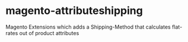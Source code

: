 magento-attributeshipping
=========================

Magento Extensions which adds a Shipping-Method that calculates flat-rates out of product attributes
